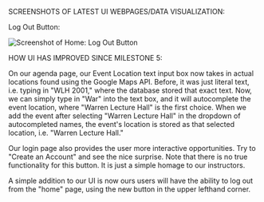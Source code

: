 SCREENSHOTS OF LATEST UI WEBPAGES/DATA VISUALIZATION:

Log Out Button:

 ![Screenshot of Home: Log Out Button](https://github.com/ltliang1/cogs121/blob/master/images/Milestone6/Log%20Out.png)






HOW UI HAS IMPROVED SINCE MILESTONE 5:

On our agenda page, our Event Location text input box now takes in actual
locations found using the Google Maps API. Before, it was just literal
text, i.e. typing in "WLH 2001," where the database stored that exact text.
Now, we can simply type in "War" into the text box, and it will autocomplete 
the event location, where "Warren Lecture Hall" is the first choice. When we
add the event after selecting "Warren Lecture Hall" in the dropdown of
autocompleted names, the event's location is stored as that selected location,
i.e. "Warren Lecture Hall."

Our login page also provides the user more interactive opportunities. Try to 
"Create an Account" and see the nice surprise. Note that there is no true
functionality for this button. It is just a simple homage to our instructors.

A simple addition to our UI is now ours users will have the ability to log out
from the "home" page, using the new button in the upper lefthand corner.